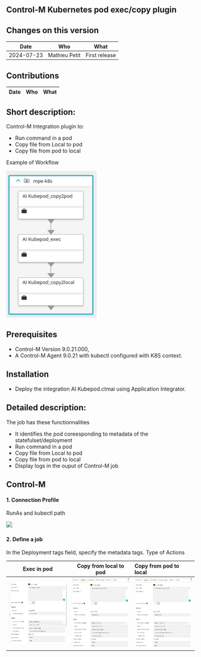 ## Control-M Kubernetes pod exec/copy plugin
## Changes on this version

| Date | Who | What |
| - | - | - |
| 2024-07-23 | Mathieu Petit | First release |



## Contributions

| Date | Who | What |
| - | - | - |


## Short description:
Control-M Integration plugin to:
- Run command in a pod
- Copy file from Local to pod
- Copy file from pod to local

Example of Workflow

![](./images/workflow.png)

## Prerequisites
- Control-M Version 9.0.21.000,
- A Control-M Agent 9.0.21 with kubectl configured with K8S context.

## Installation

- Deploy the integration AI Kubepod.ctmai using Application Integrator.
 
## Detailed description:

The job has these functionnalities
- It identifies the pod coreesponding to metadata of the statefulset/deployment
- Run command in a pod
- Copy file from Local to pod
- Copy file from pod to local
- Display logs in the ouput of Control-M job
 

## Control-M

#### 1. Connection Profile 

RunAs and kubectl path

![](./images/cp.png)

#### 2. Define a job
In the Deployment tags field, specify the metadata tags.
Type of Actions

|       Exec in pod      | Copy from local to pod | Copy from pod to local |
|:----------------------:|:----------------------:|:-----------------------|
| ![](./images/job1.png) | ![](./images/job2.png) | ![](./images/job2.png) |
